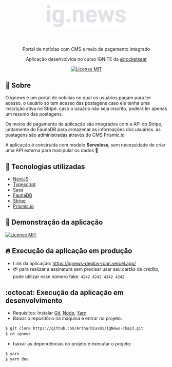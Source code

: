 <h1 align="center">
<br>
  <img src="./public/images/logo.svg" alt="Ignews" width="250">
<br>
<br>
</h1>

<p align="center">Portal de notícias com CMS e meio de pagamento integrado</p> 
 <p align="center">Aplicação desenvolvida no curso IGNITE da <a href="https://www.rocketseat.com.br/">@rocketseat</a> </p>

<p align="center">
  <a href="https://github.com/ArthurDias01/ignews/blob/main/LICENSE">
    <img src="https://img.shields.io/badge/License-MIT-blue.svg" alt="License MIT">
  </a>  
</p>

## 🎯 Sobre

<p>O ignews é um portal de notícias no qual os usuários pagam para ter acesso. o usuário só tem acesso das postagens caso ele tenha uma inscrição ativa no Stripe. 
  caso o usuário não seja inscrito, poderá ler apenas um resumo das postagens.
</p>
<p>
  Os meios de pagamento da aplicação são integrados com a API do Stripe, juntamente do FaunaDB para armazenar as informações dos usuários. as postagens são administradas através do CMS Prismic.io 
 </p>
 <p>A aplicação é construída com modelo <strong>Serveless</strong>, sem necessidade de criar uma API externa para manipular os dados 🚀</p>

## 🚀 Tecnologias utilizadas
- [NextJS](https://nextjs.org/)
- [Typescript](https://www.typescriptlang.org/)
- [Sass](https://sass-lang.com/)
- [FaunaDB](https://fauna.com/)
- [Stripe](https://stripe.com/docs/payments)
- [Prismic.io](https://prismic.io/)


## :eyes: Demonstração da aplicação
<a target="_blank" href="https://ignews-deploy-roan.vercel.app/">
  <img src="./public/images/ignews-preview.gif" alt="License MIT">
</a>

## :fire: Execução da aplicação em produção
- Link da aplicação: https://ignews-deploy-roan.vercel.app/
- :credit_card: para realizar a assinatura sem precisar usar seu cartão de crédito, pode utilizar esse número fake: ``` 4242 4242 4242 4242 ```

## :octocat: Execução da aplicação em desenvolvimento
- Requisítos: Instalar [Git](https://git-scm.com/), [Node](https://nodejs.org/en/), [Yarn](https://yarnpkg.com/)
- Baixar o repositório na máquina e entrar no projeto:
```bash
$ git clone https://github.com/ArthurDias01/IgNews-chap3.git
$ cd ignews
```
- baixar as dependências do projeto e executar o projeto:
```bash
$ yarn
$ yarn dev
```
